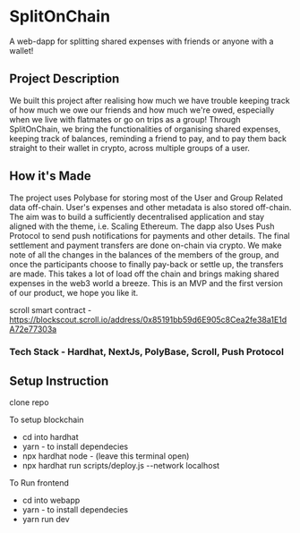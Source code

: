 # SplitOnChain
A web-dapp for splitting shared expenses with friends or anyone with a wallet!

## Project Description
We built this project after realising how much we have trouble keeping track of how much we owe our friends and how much we're owed, especially when we live with flatmates or go on trips as a group! Through SplitOnChain, we bring the functionalities of organising shared expenses, keeping track of balances, reminding a friend to pay, and to pay them back straight to their wallet in crypto, across multiple groups of a user.

## How it's Made
The project uses Polybase for storing most of the User and Group Related data off-chain. User's expenses and other metadata is also stored off-chain. The aim was to build a sufficiently decentralised application and stay aligned with the theme, i.e. Scaling Ethereum. The dapp also Uses Push Protocol to send push notifications for payments and other details. The final settlement and payment transfers are done on-chain via crypto. We make note of all the changes in the balances of the members of the group, and once the participants choose to finally pay-back or settle up, the transfers are made. This takes a lot of load off the chain and brings making shared expenses in the web3 world a breeze. This is an MVP and the first version of our product, we hope you like it.

scroll smart contract - https://blockscout.scroll.io/address/0x85191bb59d6E905c8Cea2fe38a1E1dA72e77303a

### Tech Stack - Hardhat, NextJs, PolyBase, Scroll, Push Protocol

## Setup Instruction

clone repo

To setup blockchain

- cd into hardhat
- yarn  - to install dependecies 
- npx hardhat node - (leave this terminal open)
- npx hardhat run scripts/deploy.js --network localhost

To Run frontend

- cd into webapp
- yarn  - to install dependecies 
- yarn run dev
